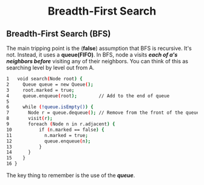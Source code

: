 <h1 align = "center"> Breadth-First Search </h1>

## Breadth-First Search (BFS) 

The main tripping point is the (**false**) assumption that BFS is recursive. It's not. Instead, it uses a **queue(FIFO)**. 
In BFS, node a visits ***each of a's neighbors before*** visiting any of their neighbors. You can think of this as searching level by level out from A.
```sh
1   void search(Node root) { 
2     Queue queue = new Queue(); 
3     root.marked = true; 
4     queue.enqueue(root);        // Add to the end of queue 
5 
6     while (!queue.isEmpty()) { 
7       Node r = queue.dequeue(); // Remove from the front of the queue 
8       visit(r); 
9       foreach (Node n in r.adjacent) { 
10          if (n.marked == false) { 
11            n.marked = true; 
12            queue.enqueue(n); 
13          } 
14      } 
15    } 
16 }
```
The key thing to remember is the use of the ***queue***.
